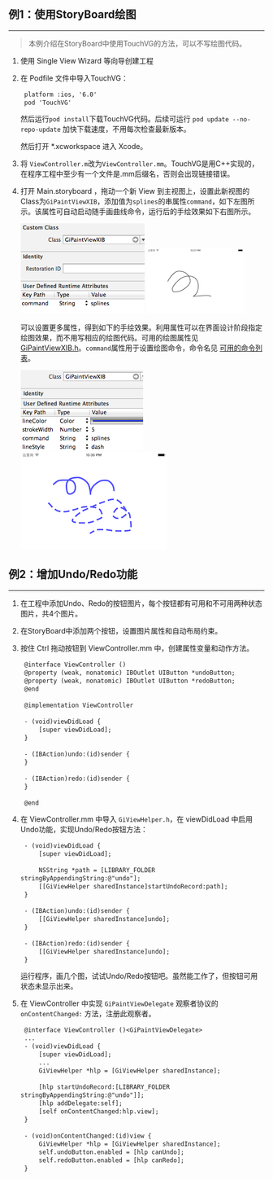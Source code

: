 ## 例1：使用StoryBoard绘图
-----------

> 本例介绍在StoryBoard中使用TouchVG的方法，可以不写绘图代码。

1. 使用 Single View Wizard 等向导创建工程

2. 在 Podfile 文件中导入TouchVG：

        platform :ios, '6.0'
        pod 'TouchVG'

   然后运行`pod install`下载TouchVG代码。后续可运行 `pod update --no-repo-update` 加快下载速度，不用每次检查最新版本。

   然后打开 *.xcworkspace 进入 Xcode。

3. 将 `ViewController.m`改为`ViewController.mm`。TouchVG是用C++实现的，在程序工程中至少有一个文件是.mm后缀名，否则会出现链接错误。

4. 打开 Main.storyboard ，拖动一个新 View 到主视图上，设置此新视图的Class为`GiPaintViewXIB`，添加值为`splines`的串属性`command`，如下左图所示。该属性可自动启动随手画曲线命令，运行后的手绘效果如下右图所示。

   ![Class&cmd](Screenshot/view_cmd.png) ![Snap1](Screenshot/1.png)

   可以设置更多属性，得到如下的手绘效果。利用属性可以在界面设计阶段指定绘图效果，而不用写相应的绘图代码。可用的绘图属性见 [GiPaintViewXIB.h](https://github.com/touchvg/vgios/blob/develop/include/GiPaintViewXIB.h)。`command`属性用于设置绘图命令，命令名见 [可用的命令列表](http://touchvg.github.io/pages/Commands.html)。

   ![MoreAttr](Screenshot/view_attr.png)  ![Snap2](Screenshot/2.png)

## 例2：增加Undo/Redo功能
-----------

1. 在工程中添加Undo、Redo的按钮图片，每个按钮都有可用和不可用两种状态图片，共4个图片。

2. 在StoryBoard中添加两个按钮，设置图片属性和自动布局约束。

3. 按住 Ctrl 拖动按钮到 ViewController.mm 中，创建属性变量和动作方法。

        @interface ViewController ()
        @property (weak, nonatomic) IBOutlet UIButton *undoButton;
        @property (weak, nonatomic) IBOutlet UIButton *redoButton;
        @end

        @implementation ViewController

        - (void)viewDidLoad {
            [super viewDidLoad];
        }

        - (IBAction)undo:(id)sender {
        }

        - (IBAction)redo:(id)sender {
        }

        @end

4. 在 ViewController.mm 中导入 `GiViewHelper.h`，在 viewDidLoad 中启用Undo功能，实现Undo/Redo按钮方法：

        - (void)viewDidLoad {
            [super viewDidLoad];
            
            NSString *path = [LIBRARY_FOLDER stringByAppendingString:@"undo"];
            [[GiViewHelper sharedInstance]startUndoRecord:path];
        }

        - (IBAction)undo:(id)sender {
            [[GiViewHelper sharedInstance]undo];
        }

        - (IBAction)redo:(id)sender {
            [[GiViewHelper sharedInstance]undo];
        }

   运行程序，画几个图，试试Undo/Redo按钮吧。虽然能工作了，但按钮可用状态未显示出来。

5. 在 ViewController 中实现 `GiPaintViewDelegate` 观察者协议的 `onContentChanged:` 方法，注册此观察者。

        @interface ViewController ()<GiPaintViewDelegate>
        ...
        - (void)viewDidLoad {
            [super viewDidLoad];
            ...
            GiViewHelper *hlp = [GiViewHelper sharedInstance];

            [hlp startUndoRecord:[LIBRARY_FOLDER stringByAppendingString:@"undo"]];
            [hlp addDelegate:self];
            [self onContentChanged:hlp.view];
        }

        - (void)onContentChanged:(id)view {
            GiViewHelper *hlp = [GiViewHelper sharedInstance];
            self.undoButton.enabled = [hlp canUndo];
            self.redoButton.enabled = [hlp canRedo];
        }